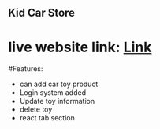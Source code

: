 ## Kid Car Store
live website link: [Link](https://work-11-8e951.web.app/)
===================

#Features:
- can add car toy product
- Login system added
- Update toy information
- delete toy
- react tab section